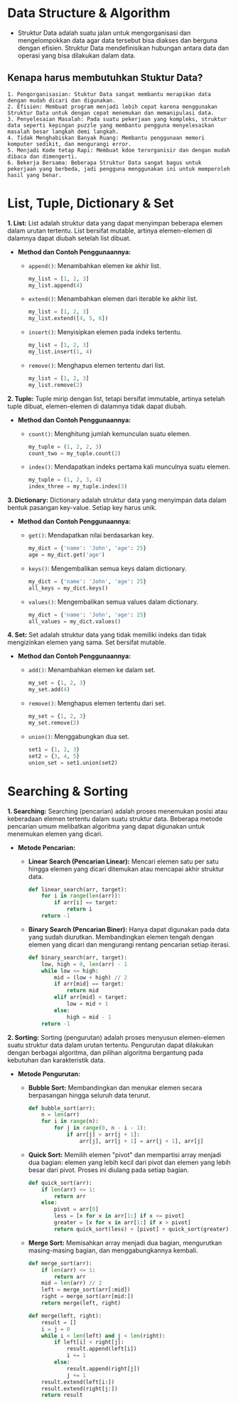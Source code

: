 # Data Structure & Algorithm
- Struktur Data adalah suatu jalan untuk mengorganisasi dan mengelompokkan data agar data tersebut bisa diakses dan berguna dengan efisien. Struktur Data mendefinisikan hubungan antara data dan operasi yang bisa dilakukan dalam data. 

## Kenapa harus membutuhkan Stuktur Data?
    1. Pengorganisasian: Stuktur Data sangat membantu merapikan data dengan mudah dicari dan digunakan.
    2. Efisien: Membuat program menjadi lebih cepat karena menggunakan Struktur Data untuk dengan cepat menemukan dan memanipulasi data.
    3. Penyelesaian Masalah: Pada suatu pekerjaan yang kompleks, struktur data seperti kepingan puzzle yang membantu pengguna menyelesaikan masalah besar langkah demi langkah.
    4. Tidak Menghabiskan Banyak Ruang: Membantu penggunaan memori komputer sedikit, dan mengurangi error.
    5. Menjadi Kode tetap Rapi: Membuat kdoe terorganisir dan dengan mudah dibaca dan dimengerti.
    6. Bekerja Bersama: Beberapa Struktur Data sangat bagus untuk pekerjaan yang berbeda, jadi pengguna menggunakan ini untuk memperoleh hasil yang benar.

# List, Tuple, Dictionary & Set
**1. List:**
     List adalah struktur data yang dapat menyimpan beberapa elemen dalam urutan tertentu. List bersifat mutable, artinya elemen-elemen di dalamnya dapat diubah setelah list dibuat.

   - **Method dan Contoh Penggunaannya:**
     - `append()`: Menambahkan elemen ke akhir list.
       ```python
       my_list = [1, 2, 3]
       my_list.append(4)
       ```

     - `extend()`: Menambahkan elemen dari iterable ke akhir list.
       ```python
       my_list = [1, 2, 3]
       my_list.extend([4, 5, 6])
       ```

     - `insert()`: Menyisipkan elemen pada indeks tertentu.
       ```python
       my_list = [1, 2, 3]
       my_list.insert(1, 4)
       ```

     - `remove()`: Menghapus elemen tertentu dari list.
       ```python
       my_list = [1, 2, 3]
       my_list.remove(2)
       ```

**2. Tuple:**
     Tuple mirip dengan list, tetapi bersifat immutable, artinya setelah tuple dibuat, elemen-elemen di dalamnya tidak dapat diubah.

   - **Method dan Contoh Penggunaannya:**
     - `count()`: Menghitung jumlah kemunculan suatu elemen.
       ```python
       my_tuple = (1, 2, 2, 3)
       count_two = my_tuple.count(2)
       ```

     - `index()`: Mendapatkan indeks pertama kali munculnya suatu elemen.
       ```python
       my_tuple = (1, 2, 3, 4)
       index_three = my_tuple.index(3)
       ```

**3. Dictionary:**
     Dictionary adalah struktur data yang menyimpan data dalam bentuk pasangan key-value. Setiap key harus unik.

   - **Method dan Contoh Penggunaannya:**
     - `get()`: Mendapatkan nilai berdasarkan key.
       ```python
       my_dict = {'name': 'John', 'age': 25}
       age = my_dict.get('age')
       ```

     - `keys()`: Mengembalikan semua keys dalam dictionary.
       ```python
       my_dict = {'name': 'John', 'age': 25}
       all_keys = my_dict.keys()
       ```

     - `values()`: Mengembalikan semua values dalam dictionary.
       ```python
       my_dict = {'name': 'John', 'age': 25}
       all_values = my_dict.values()
       ```

**4. Set:**
     Set adalah struktur data yang tidak memiliki indeks dan tidak mengizinkan elemen yang sama. Set bersifat mutable.

   - **Method dan Contoh Penggunaannya:**
     - `add()`: Menambahkan elemen ke dalam set.
       ```python
       my_set = {1, 2, 3}
       my_set.add(4)
       ```

     - `remove()`: Menghapus elemen tertentu dari set.
       ```python
       my_set = {1, 2, 3}
       my_set.remove(2)
       ```

     - `union()`: Menggabungkan dua set.
       ```python
       set1 = {1, 2, 3}
       set2 = {3, 4, 5}
       union_set = set1.union(set2)
       ```

# Searching & Sorting
**1. Searching:**
     Searching (pencarian) adalah proses menemukan posisi atau keberadaan elemen tertentu dalam suatu struktur data. Beberapa metode pencarian umum melibatkan algoritma yang dapat digunakan untuk menemukan elemen yang dicari.

   - **Metode Pencarian:**
     - **Linear Search (Pencarian Linear):** Mencari elemen satu per satu hingga elemen yang dicari ditemukan atau mencapai akhir struktur data.

       ```python
       def linear_search(arr, target):
           for i in range(len(arr)):
               if arr[i] == target:
                   return i
           return -1
       ```

     - **Binary Search (Pencarian Biner):** Hanya dapat digunakan pada data yang sudah diurutkan. Membandingkan elemen tengah dengan elemen yang dicari dan mengurangi rentang pencarian setiap iterasi.

       ```python
       def binary_search(arr, target):
           low, high = 0, len(arr) - 1
           while low <= high:
               mid = (low + high) // 2
               if arr[mid] == target:
                   return mid
               elif arr[mid] < target:
                   low = mid + 1
               else:
                   high = mid - 1
           return -1
       ```

**2. Sorting:**
     Sorting (pengurutan) adalah proses menyusun elemen-elemen suatu struktur data dalam urutan tertentu. Pengurutan dapat dilakukan dengan berbagai algoritma, dan pilihan algoritma bergantung pada kebutuhan dan karakteristik data.

   - **Metode Pengurutan:**
     - **Bubble Sort:** Membandingkan dan menukar elemen secara berpasangan hingga seluruh data terurut.

       ```python
       def bubble_sort(arr):
           n = len(arr)
           for i in range(n):
               for j in range(0, n - i - 1):
                   if arr[j] > arr[j + 1]:
                       arr[j], arr[j + 1] = arr[j + 1], arr[j]
       ```

     - **Quick Sort:** Memilih elemen "pivot" dan mempartisi array menjadi dua bagian: elemen yang lebih kecil dari pivot dan elemen yang lebih besar dari pivot. Proses ini diulang pada setiap bagian.

       ```python
       def quick_sort(arr):
           if len(arr) <= 1:
               return arr
           else:
               pivot = arr[0]
               less = [x for x in arr[1:] if x <= pivot]
               greater = [x for x in arr[1:] if x > pivot]
               return quick_sort(less) + [pivot] + quick_sort(greater)
       ```

     - **Merge Sort:** Memisahkan array menjadi dua bagian, mengurutkan masing-masing bagian, dan menggabungkannya kembali.

       ```python
       def merge_sort(arr):
           if len(arr) <= 1:
               return arr
           mid = len(arr) // 2
           left = merge_sort(arr[:mid])
           right = merge_sort(arr[mid:])
           return merge(left, right)

       def merge(left, right):
           result = []
           i = j = 0
           while i < len(left) and j < len(right):
               if left[i] < right[j]:
                   result.append(left[i])
                   i += 1
               else:
                   result.append(right[j])
                   j += 1
           result.extend(left[i:])
           result.extend(right[j:])
           return result
       ```